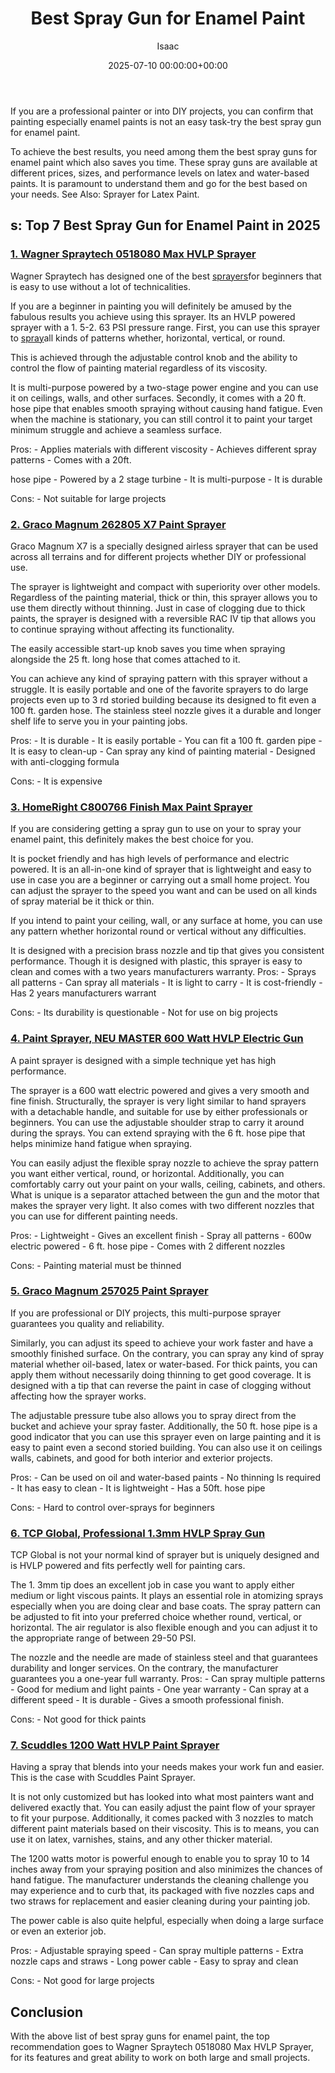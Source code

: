 ﻿---
title: Best Spray Gun for Enamel Paint
description: If you are a professional painter or into DIY projects, you can confirm that painting especially enamel paints is not an easy task-try the best spray gun for...
slug: /best-spray-gun-for-enamel-paint/
date: 2025-07-10 00:00:00+00:00
lastmod: 2025-07-10 00:00:00+03:00
author: Isaac
categories:
- Sprayers
tags:
- sprayers
- spray
- gun
layout: post
---

If you are a professional painter or into DIY projects, you can confirm that painting especially enamel paints is not an easy task-try the best spray gun for enamel paint.

To achieve the best results, you need among them the best spray guns for enamel paint which also saves you time. These spray guns are available at different prices, sizes, and performance levels on latex and water-based paints. It is paramount to understand them and go for the best based on your needs. See Also: Sprayer for Latex Paint.

##  s: Top 7 Best Spray Gun for Enamel Paint in 2025

###  [1. Wagner Spraytech 0518080 Max HVLP Sprayer](https://www.amazon.com/dp/B003PGQI48/?tag=p-policy-20)

Wagner Spraytech has designed one of the best [sprayers](https://pestpolicy.com/best-automotive-hvlp-spray-gun-for-the-money/)for beginners that is easy to use without a lot of technicalities.

If you are a beginner in painting you will definitely be amused by the fabulous results you achieve using this sprayer. Its an HVLP powered sprayer with a 1. 5-2. 63 PSI pressure range. First, you can use this sprayer to [spray](https://pestpolicy.com/can-i-clean-spray-gun-with-denatured-alcohol/)all kinds of patterns whether, horizontal, vertical, or round.

This is achieved through the adjustable control knob and the ability to control the flow of painting material regardless of its viscosity.

It is multi-purpose powered by a two-stage power engine and you can use it on ceilings, walls, and other surfaces. Secondly, it comes with a 20 ft. hose pipe that enables smooth spraying without causing hand fatigue. Even when the machine is stationary, you can still control it to paint your target minimum struggle and achieve a seamless surface.

Pros: - Applies materials with different viscosity - Achieves different spray patterns - Comes with a 20ft.

hose pipe - Powered by a 2 stage turbine - It is multi-purpose - It is durable

Cons: - Not suitable for large projects


###  [2. Graco Magnum 262805 X7 Paint Sprayer](https://www.amazon.com/dp/B0026SSW8G/?tag=p-policy-20)

Graco Magnum X7 is a specially designed airless sprayer that can be used across all terrains and for different projects whether DIY or professional use.

The sprayer is lightweight and compact with superiority over other models. Regardless of the painting material, thick or thin, this sprayer allows you to use them directly without thinning. Just in case of clogging due to thick paints, the sprayer is designed with a reversible RAC IV tip that allows you to continue spraying without affecting its functionality.

The easily accessible start-up knob saves you time when spraying alongside the 25 ft. long hose that comes attached to it.

You can achieve any kind of spraying pattern with this sprayer without a struggle. It is easily portable and one of the favorite sprayers to do large projects even up to 3 rd storied building because its designed to fit even a 100 ft. garden hose. The stainless steel nozzle gives it a durable and longer shelf life to serve you in your painting jobs.

Pros: - It is durable - It is easily portable - You can fit a 100 ft. garden pipe - It is easy to clean-up - Can spray any kind of painting material - Designed with anti-clogging formula

Cons: - It is expensive


###  [3. HomeRight C800766 Finish Max Paint Sprayer](https://www.amazon.com/dp/B003VKFDEO/?tag=p-policy-20)

If you are considering getting a spray gun to use on your to spray your enamel paint, this definitely makes the best choice for you.

It is pocket friendly and has high levels of performance and electric powered. It is an all-in-one kind of sprayer that is lightweight and easy to use in case you are a beginner or carrying out a small home project. You can adjust the sprayer to the speed you want and can be used on all kinds of spray material be it thick or thin.

If you intend to paint your ceiling, wall, or any surface at home, you can use any pattern whether horizontal round or vertical without any difficulties.

It is designed with a precision brass nozzle and tip that gives you consistent performance. Though it is designed with plastic, this sprayer is easy to clean and comes with a two years manufacturers warranty. Pros: - Sprays all patterns - Can spray all materials - It is light to carry - It is cost-friendly - Has 2 years manufacturers warrant

Cons: - Its durability is questionable - Not for use on big projects


###  [4. Paint Sprayer, NEU MASTER 600 Watt HVLP Electric Gun](https://www.amazon.com/dp/B07G2V6X2D/?tag=p-policy-20)

A paint sprayer is designed with a simple technique yet has high performance.

The sprayer is a 600 watt electric powered and gives a very smooth and fine finish. Structurally, the sprayer is very light similar to hand sprayers with a detachable handle, and suitable for use by either professionals or beginners. You can use the adjustable shoulder strap to carry it around during the sprays. You can extend spraying with the 6 ft. hose pipe that helps minimize hand fatigue when spraying.

You can easily adjust the flexible spray nozzle to achieve the spray pattern you want either vertical, round, or horizontal. Additionally, you can comfortably carry out your paint on your walls, ceiling, cabinets, and others. What is unique is a separator attached between the gun and the motor that makes the sprayer very light. It also comes with two different nozzles that you can use for different painting needs.

Pros: - Lightweight - Gives an excellent finish - Spray all patterns - 600w electric powered - 6 ft. hose pipe - Comes with 2 different nozzles

Cons: - Painting material must be thinned


###  [5. Graco Magnum 257025 Paint Sprayer](https://www.amazon.com/dp/B004Z2090U/?tag=p-policy-20)

If you are professional or DIY projects, this multi-purpose sprayer guarantees you quality and reliability.

Similarly, you can adjust its speed to achieve your work faster and have a smoothly finished surface. On the contrary, you can spray any kind of spray material whether oil-based, latex or water-based. For thick paints, you can apply them without necessarily doing thinning to get good coverage. It is designed with a tip that can reverse the paint in case of clogging without affecting how the sprayer works.

The adjustable pressure tube also allows you to spray direct from the bucket and achieve your spray faster. Additionally, the 50 ft. hose pipe is a good indicator that you can use this sprayer even on large painting and it is easy to paint even a second storied building. You can also use it on ceilings walls, cabinets, and good for both interior and exterior projects.

Pros: - Can be used on oil and water-based paints - No thinning Is required - It has easy to clean - It is lightweight - Has a 50ft. hose pipe

Cons: - Hard to control over-sprays for beginners


###  [6. TCP Global, Professional 1.3mm HVLP Spray Gun](https://www.amazon.com/dp/B001NOXFEU/?tag=p-policy-20)

TCP Global is not your normal kind of sprayer but is uniquely designed and is HVLP powered and fits perfectly well for painting cars.

The 1. 3mm tip does an excellent job in case you want to apply either medium or light viscous paints. It plays an essential role in atomizing sprays especially when you are doing clear and base coats. The spray pattern can be adjusted to fit into your preferred choice whether round, vertical, or horizontal. The air regulator is also flexible enough and you can adjust it to the appropriate range of between 29-50 PSI.

The nozzle and the needle are made of stainless steel and that guarantees durability and longer services. On the contrary, the manufacturer guarantees you a one-year full warranty. Pros: - Can spray multiple patterns - Good for medium and light paints - One year warranty - Can spray at a different speed - It is durable - Gives a smooth professional finish.

Cons: - Not good for thick paints


###  [7. Scuddles 1200 Watt HVLP Paint Sprayer](https://www.amazon.com/dp/B07BB2WJF4/?tag=p-policy-20)

Having a spray that blends into your needs makes your work fun and easier. This is the case with Scuddles Paint Sprayer.

It is not only customized but has looked into what most painters want and delivered exactly that. You can easily adjust the paint flow of your sprayer to fit your purpose. Additionally, it comes packed with 3 nozzles to match different paint materials based on their viscosity. This is to means, you can use it on latex, varnishes, stains, and any other thicker material.

The 1200 watts motor is powerful enough to enable you to spray 10 to 14 inches away from your spraying position and also minimizes the chances of hand fatigue. The manufacturer understands the cleaning challenge you may experience and to curb that, its packaged with five nozzles caps and two straws for replacement and easier cleaning during your painting job.

The power cable is also quite helpful, especially when doing a large surface or even an exterior job.

Pros: - Adjustable spraying speed - Can spray multiple patterns - Extra nozzle caps and straws - Long power cable - Easy to spray and clean

Cons: - Not good for large projects


##  Conclusion

With the above list of best spray guns for enamel paint, the top recommendation goes to Wagner Spraytech 0518080 Max HVLP Sprayer, for its features and great ability to work on both large and small projects.

